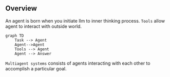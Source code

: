 ## Overview

An agent is born when you initiate llm to inner thinking process. `Tools` allow agent to interact with outside world.

```mermaid
graph TD
    Task --> Agent
    Agent-->Agent
    Tools --> Agent
    Agent --> Answer
```

`Multiagent systems` consists of agents interacting with each other to accomplish a particular goal.
